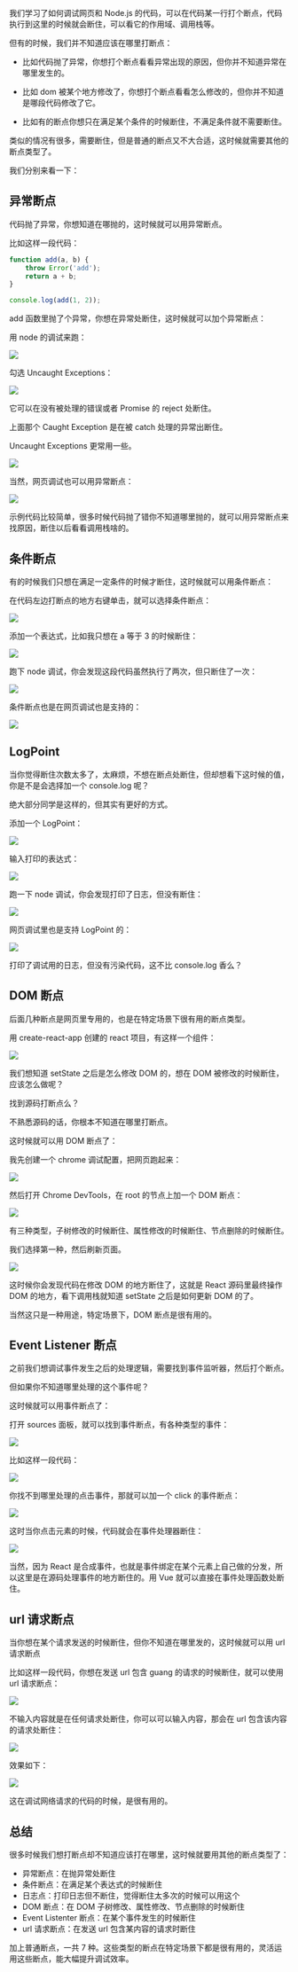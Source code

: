 我们学习了如何调试网页和 Node.js 的代码，可以在代码某一行打个断点，代码执行到这里的时候就会断住，可以看它的作用域、调用栈等。

但有的时候，我们并不知道应该在哪里打断点：

- 比如代码抛了异常，你想打个断点看看异常出现的原因，但你并不知道异常在哪里发生的。

- 比如 dom 被某个地方修改了，你想打个断点看看怎么修改的，但你并不知道是哪段代码修改了它。

- 比如有的断点你想只在满足某个条件的时候断住，不满足条件就不需要断住。

类似的情况有很多，需要断住，但是普通的断点又不大合适，这时候就需要其他的断点类型了。

我们分别来看一下：

## 异常断点

代码抛了异常，你想知道在哪抛的，这时候就可以用异常断点。

比如这样一段代码：

```javascript
function add(a, b) {
    throw Error('add');
    return a + b;    
}

console.log(add(1, 2));
```

add 函数里抛了个异常，你想在异常处断住，这时候就可以加个异常断点：

用 node 的调试来跑：

![](./images/c8683ffbe6f44f19adcf8bb3d0f90af9~tplv-k3u1fbpfcp-watermark.image.png)

勾选 Uncaught Exceptions：

![](./images/6f72fa3202574c5b9a483535c6872fdc~tplv-k3u1fbpfcp-watermark.image.png)

它可以在没有被处理的错误或者 Promise 的 reject 处断住。

上面那个 Caught Exception 是在被 catch 处理的异常出断住。

Uncaught Exceptions 更常用一些。

![](./images/3fc9c90c25194163b843b538f0566f6b~tplv-k3u1fbpfcp-watermark.image.png)

当然，网页调试也可以用异常断点：

![](./images/fc836d89c26748a08a4a2a6ac018f6fe~tplv-k3u1fbpfcp-watermark.image.png)

示例代码比较简单，很多时候代码抛了错你不知道哪里抛的，就可以用异常断点来找原因，断住以后看看调用栈啥的。

## 条件断点

有的时候我们只想在满足一定条件的时候才断住，这时候就可以用条件断点：

在代码左边打断点的地方右键单击，就可以选择条件断点：

![](./images/9d99b79402a9463fb83a38213822d0d2~tplv-k3u1fbpfcp-watermark.image.png)

添加一个表达式，比如我只想在 a 等于 3 的时候断住：

![](./images/e41878c5b2a24f579ab1f2b9646d3092~tplv-k3u1fbpfcp-watermark.image.png)

跑下 node 调试，你会发现这段代码虽然执行了两次，但只断住了一次：

![](./images/a7335aa1df8144f2ae7fed3c7c672a26~tplv-k3u1fbpfcp-watermark.image.png)

条件断点也是在网页调试也是支持的：

![](./images/741788a96376473ba4e232f2957c4d63~tplv-k3u1fbpfcp-watermark.image.png)

## LogPoint

当你觉得断住次数太多了，太麻烦，不想在断点处断住，但却想看下这时候的值，你是不是会选择加一个 console.log 呢？

绝大部分同学是这样的，但其实有更好的方式。

添加一个 LogPoint：

![](./images/a5c443ce6a644a74a61d666b28ef69e0~tplv-k3u1fbpfcp-watermark.image.png)

输入打印的表达式：

![](./images/4a013180246d4e3cb5afcc06d5d461ac~tplv-k3u1fbpfcp-watermark.image.png)

跑一下 node 调试，你会发现打印了日志，但没有断住：

![](./images/ce0db5c4ee6d4cf5986e0dc76e0a7fa0~tplv-k3u1fbpfcp-watermark.image.png)

网页调试里也是支持 LogPoint 的：

![](./images/c8861fd465684ad49b2ceffd7221162c~tplv-k3u1fbpfcp-watermark.image.png)

打印了调试用的日志，但没有污染代码，这不比 console.log 香么？

## DOM 断点

后面几种断点是网页里专用的，也是在特定场景下很有用的断点类型。

用 create-react-app 创建的 react 项目，有这样一个组件：

![](./images/eb9b965145844cdabbe146744a8261a0~tplv-k3u1fbpfcp-watermark.image.png)

我们想知道 setState 之后是怎么修改 DOM 的，想在 DOM 被修改的时候断住，应该怎么做呢？

找到源码打断点么？

不熟悉源码的话，你根本不知道在哪里打断点。

这时候就可以用 DOM 断点了：

我先创建一个 chrome 调试配置，把网页跑起来：

![](./images/706e049afcd540deab8751633b5f2e44~tplv-k3u1fbpfcp-watermark.image.png)

然后打开 Chrome DevTools，在 root 的节点上加一个 DOM 断点：

![](./images/d02641be13dc4182bec26940e7083b40~tplv-k3u1fbpfcp-watermark.image.png)

有三种类型，子树修改的时候断住、属性修改的时候断住、节点删除的时候断住。

我们选择第一种，然后刷新页面。

![](./images/35604b25ac0545e7bf8e8438e772c2dc~tplv-k3u1fbpfcp-watermark.image.png)

这时候你会发现代码在修改 DOM 的地方断住了，这就是 React 源码里最终操作 DOM 的地方，看下调用栈就知道 setState 之后是如何更新 DOM 的了。

当然这只是一种用途，特定场景下，DOM 断点是很有用的。

## Event Listener 断点

之前我们想调试事件发生之后的处理逻辑，需要找到事件监听器，然后打个断点。

但如果你不知道哪里处理的这个事件呢？

这时候就可以用事件断点了：

打开 sources 面板，就可以找到事件断点，有各种类型的事件：

![](./images/3422e08a12f74654a40c1e3db0e6d3dd~tplv-k3u1fbpfcp-watermark.image.png)

比如这样一段代码：

![](./images/c9472039a9664d6abfb6b6a140e10a67~tplv-k3u1fbpfcp-watermark.image.png)

你找不到哪里处理的点击事件，那就可以加一个 click 的事件断点：

![](./images/a74da79c0ffa429aa3cc55b05a9b7afc~tplv-k3u1fbpfcp-watermark.image.png)

这时当你点击元素的时候，代码就会在事件处理器断住：

![](./images/8b9d449f851e4292b0e09a262d936110~tplv-k3u1fbpfcp-watermark.image.png)

当然，因为 React 是合成事件，也就是事件绑定在某个元素上自己做的分发，所以这里是在源码处理事件的地方断住的。用 Vue 就可以直接在事件处理函数处断住。

## url 请求断点

当你想在某个请求发送的时候断住，但你不知道在哪里发的，这时候就可以用 url 请求断点

比如这样一段代码，你想在发送 url 包含 guang 的请求的时候断住，就可以使用 url 请求断点：

![](./images/db9706d66f944d8bb9c486a05beee7c8~tplv-k3u1fbpfcp-watermark.image.png)

不输入内容就是在任何请求处断住，你可以可以输入内容，那会在 url 包含该内容的请求处断住：

![](./images/6e26b365d03849a6bb8cf8eba048009b~tplv-k3u1fbpfcp-watermark.image.png)

效果如下：

![](./images/55fb794464234c2a878c015b499a16af~tplv-k3u1fbpfcp-watermark.image.png)

这在调试网络请求的代码的时候，是很有用的。

## 总结

很多时候我们想打断点却不知道应该打在哪里，这时候就要用其他的断点类型了：

- 异常断点：在抛异常处断住
- 条件断点：在满足某个表达式的时候断住
- 日志点：打印日志但不断住，觉得断住太多次的时候可以用这个
- DOM 断点：在 DOM 子树修改、属性修改、节点删除的时候断住
- Event Listenter 断点：在某个事件发生的时候断住
- url 请求断点：在发送 url 包含某内容的请求时断住

加上普通断点，一共 7 种。这些类型的断点在特定场景下都是很有用的，灵活运用这些断点，能大幅提升调试效率。
